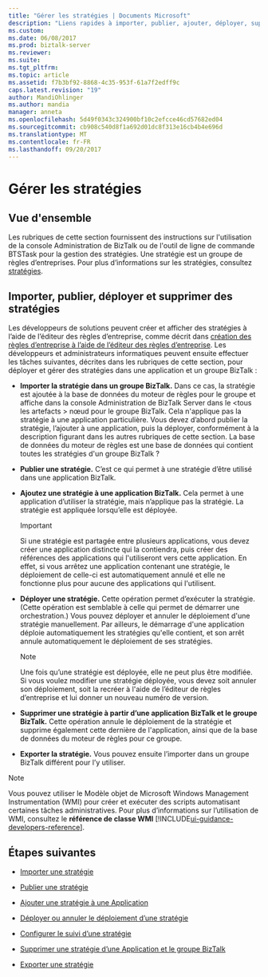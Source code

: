 ```yaml
---
title: "Gérer les stratégies | Documents Microsoft"
description: "Liens rapides à importer, publier, ajouter, déployer, supprimer ou exporter une stratégie dans BizTalk Server"
ms.custom: 
ms.date: 06/08/2017
ms.prod: biztalk-server
ms.reviewer: 
ms.suite: 
ms.tgt_pltfrm: 
ms.topic: article
ms.assetid: f7b3bf92-8868-4c35-953f-61a7f2edff9c
caps.latest.revision: "19"
author: MandiOhlinger
ms.author: mandia
manager: anneta
ms.openlocfilehash: 5d49f0343c324900bf10c2efcce46cd57682ed04
ms.sourcegitcommit: cb908c540d8f1a692d01dc8f313e16cb4b4e696d
ms.translationtype: MT
ms.contentlocale: fr-FR
ms.lasthandoff: 09/20/2017
---
```

# <a name="manage-policies"></a>Gérer les stratégies

## <a name="overview"></a>Vue d'ensemble
Les rubriques de cette section fournissent des instructions sur l'utilisation de la console Administration de BizTalk ou de l'outil de ligne de commande BTSTask pour la gestion des stratégies. Une stratégie est un groupe de règles d’entreprises. Pour plus d’informations sur les stratégies, consultez [stratégies](../core/policies.md).  
  
## <a name="import-publish-deploy-and-remove-policies"></a>Importer, publier, déployer et supprimer des stratégies
 Les développeurs de solutions peuvent créer et afficher des stratégies à l’aide de l’éditeur des règles d’entreprise, comme décrit dans [création des règles d’entreprise à l’aide de l’éditeur des règles d’entreprise](../core/creating-business-rules-using-the-business-rule-composer.md). Les développeurs et administrateurs informatiques peuvent ensuite effectuer les tâches suivantes, décrites dans les rubriques de cette section, pour déployer et gérer des stratégies dans une application et un groupe BizTalk :  
  
-   **Importer la stratégie dans un groupe BizTalk.** Dans ce cas, la stratégie est ajoutée à la base de données du moteur de règles pour le groupe et affiche dans la console Administration de BizTalk Server dans le \<tous les artefacts > nœud pour le groupe BizTalk. Cela n'applique pas la stratégie à une application particulière. Vous devez d’abord publier la stratégie, l’ajouter à une application, puis la déployer, conformément à la description figurant dans les autres rubriques de cette section. La base de données du moteur de règles est une base de données qui contient toutes les stratégies d'un groupe BizTalk ?  
  
-   **Publier une stratégie.** C’est ce qui permet à une stratégie d’être utilisé dans une application BizTalk.  
  
-   **Ajoutez une stratégie à une application BizTalk.** Cela permet à une application d’utiliser la stratégie, mais n’applique pas la stratégie. La stratégie est appliquée lorsqu’elle est déployée.  
  
    > [!IMPORTANT]
    >  Si une stratégie est partagée entre plusieurs applications, vous devez créer une application distincte qui la contiendra, puis créer des références des applications qui l'utiliseront vers cette application. En effet, si vous arrêtez une application contenant une stratégie, le déploiement de celle-ci est automatiquement annulé et elle ne fonctionne plus pour aucune des applications qui l'utilisent.  
  
-   **Déployer une stratégie.** Cette opération permet d’exécuter la stratégie. (Cette opération est semblable à celle qui permet de démarrer une orchestration.) Vous pouvez déployer et annuler le déploiement d'une stratégie manuellement. Par ailleurs, le démarrage d'une application déploie automatiquement les stratégies qu'elle contient, et son arrêt annule automatiquement le déploiement de ses stratégies.  
  
    > [!NOTE]
    >  Une fois qu’une stratégie est déployée, elle ne peut plus être modifiée. Si vous voulez modifier une stratégie déployée, vous devez soit annuler son déploiement, soit la recréer à l'aide de l’éditeur de règles d’entreprise et lui donner un nouveau numéro de version.  
  
-   **Supprimer une stratégie à partir d’une application BizTalk et le groupe BizTalk.** Cette opération annule le déploiement de la stratégie et supprime également cette dernière de l'application, ainsi que de la base de données du moteur de règles pour ce groupe.  
  
-   **Exporter la stratégie.** Vous pouvez ensuite l’importer dans un groupe BizTalk différent pour l’y utiliser.  
  
> [!NOTE]
>  Vous pouvez utiliser le Modèle objet de Microsoft Windows Management Instrumentation (WMI) pour créer et exécuter des scripts automatisant certaines tâches administratives. Pour plus d’informations sur l’utilisation de WMI, consultez le **référence de classe WMI** [!INCLUDE[ui-guidance-developers-reference](../includes/ui-guidance-developers-reference.md)].
  
## <a name="next-steps"></a>Étapes suivantes
  
-   [Importer une stratégie](../core/how-to-import-a-policy.md)  
  
-   [Publier une stratégie](../core/how-to-publish-a-policy.md)  
  
-   [Ajouter une stratégie à une Application](../core/how-to-add-a-policy-to-an-application.md)  
  
-   [Déployer ou annuler le déploiement d’une stratégie](../core/how-to-deploy-or-undeploy-a-policy.md)  
  
-   [Configurer le suivi d’une stratégie](../core/how-to-configure-tracking-for-a-policy.md)  
  
-   [Supprimer une stratégie d’une Application et le groupe BizTalk](../core/how-to-remove-a-policy-from-an-application-and-the-biztalk-group.md)  
  
-   [Exporter une stratégie](../core/how-to-export-a-policy.md)